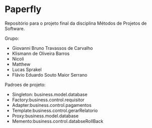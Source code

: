 # Paperfly
Repositório para o projeto final da disciplina Métodos de Projetos de Software.

Grupo: 
- Giovanni Bruno Travassos de Carvalho 
- Klismann de Oliveira Barros
- Nicoli 
- Matthew
- Lucas Sprakel 
- Flávio Eduardo Souto Maior Serrano

Padroes de projeto:

- Singleton: business.model.database
- Factory:business.control.requisitor
- Adapter:business.control.pagamentos
- Template:business.control.gerarRelatorio
- Proxy:business.model.database
- Memento:business.control.databseRollBack